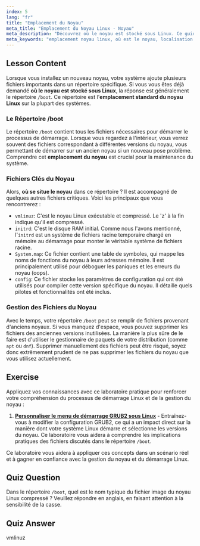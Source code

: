 ```yaml
---
index: 5
lang: "fr"
title: "Emplacement du Noyau"
meta_title: "Emplacement du Noyau Linux - Noyau"
meta_description: "Découvrez où le noyau est stocké sous Linux. Ce guide explique l'emplacement du noyau Linux dans le répertoire /boot, détaillant les fichiers clés comme vmlinuz et initrd."
meta_keywords: "emplacement noyau linux, où est le noyau, localisation noyau, où se trouve le noyau, où est stocké le noyau linux, vmlinuz, répertoire /boot"
---
```


## Lesson Content

Lorsque vous installez un nouveau noyau, votre système ajoute plusieurs fichiers importants dans un répertoire spécifique. Si vous vous êtes déjà demandé **où le noyau est stocké sous Linux**, la réponse est généralement le répertoire `/boot`. Ce répertoire est l'**emplacement standard du noyau Linux** sur la plupart des systèmes.

### Le Répertoire /boot

Le répertoire `/boot` contient tous les fichiers nécessaires pour démarrer le processus de démarrage. Lorsque vous regardez à l'intérieur, vous verrez souvent des fichiers correspondant à différentes versions du noyau, vous permettant de démarrer sur un ancien noyau si un nouveau pose problème. Comprendre cet **emplacement du noyau** est crucial pour la maintenance du système.

### Fichiers Clés du Noyau

Alors, **où se situe le noyau** dans ce répertoire ? Il est accompagné de quelques autres fichiers critiques. Voici les principaux que vous rencontrerez :

- `vmlinuz`: C'est le noyau Linux exécutable et compressé. Le 'z' à la fin indique qu'il est compressé.
- `initrd`: C'est le disque RAM initial. Comme nous l'avons mentionné, l'`initrd` est un système de fichiers racine temporaire chargé en mémoire au démarrage pour monter le véritable système de fichiers racine.
- `System.map`: Ce fichier contient une table de symboles, qui mappe les noms de fonctions du noyau à leurs adresses mémoire. Il est principalement utilisé pour déboguer les paniques et les erreurs du noyau (oops).
- `config`: Ce fichier stocke les paramètres de configuration qui ont été utilisés pour compiler cette version spécifique du noyau. Il détaille quels pilotes et fonctionnalités ont été inclus.

### Gestion des Fichiers du Noyau

Avec le temps, votre répertoire `/boot` peut se remplir de fichiers provenant d'anciens noyaux. Si vous manquez d'espace, vous pouvez supprimer les fichiers des anciennes versions inutilisées. La manière la plus sûre de le faire est d'utiliser le gestionnaire de paquets de votre distribution (comme `apt` ou `dnf`). Supprimer manuellement des fichiers peut être risqué, soyez donc extrêmement prudent de ne pas supprimer les fichiers du noyau que vous utilisez actuellement.

## Exercise

Appliquez vos connaissances avec ce laboratoire pratique pour renforcer votre compréhension du processus de démarrage Linux et de la gestion du noyau :

1. **[Personnaliser le menu de démarrage GRUB2 sous Linux](https://labex.io/fr/labs/comptia-customize-the-grub2-boot-menu-in-linux-590859)** - Entraînez-vous à modifier la configuration GRUB2, ce qui a un impact direct sur la manière dont votre système Linux démarre et sélectionne les versions du noyau. Ce laboratoire vous aidera à comprendre les implications pratiques des fichiers discutés dans le répertoire `/boot`.

Ce laboratoire vous aidera à appliquer ces concepts dans un scénario réel et à gagner en confiance avec la gestion du noyau et du démarrage Linux.

## Quiz Question

Dans le répertoire `/boot`, quel est le nom typique du fichier image du noyau Linux compressé ? Veuillez répondre en anglais, en faisant attention à la sensibilité de la casse.

## Quiz Answer

vmlinuz
